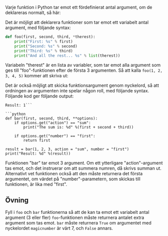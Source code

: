 Varje funktion i Python tar emot ett fördefinierat antal argument, om de deklareras normalt, så här:

Det är möjligt att deklarera funktioner som tar emot ett variabelt antal argument, med följande syntax:

```python
def foo(first, second, third, *therest):
    print("First: %s" % first)
    print("Second: %s" % second)
    print("Third: %s" % third)
    print("And all the rest... %s" % list(therest))
```

Variabeln "therest" är en lista av variabler, som tar emot alla argument som ges till "foo"-funktionen efter de första 3 argumenten. Så att kalla `foo(1, 2, 3, 4, 5)` kommer att skriva ut:

Det är också möjligt att skicka funktionsargument genom nyckelord, så att ordningen av argumenten inte spelar någon roll, med följande syntax. Följande kod ger följande output:

```The sum is: 6
Result: 1```

```python
def bar(first, second, third, **options):
    if options.get("action") == "sum":
        print("The sum is: %d" %(first + second + third))

    if options.get("number") == "first":
        return first

result = bar(1, 2, 3, action = "sum", number = "first")
print("Result: %d" %(result))
```

Funktionen "bar" tar emot 3 argument. Om ett ytterligare "action"-argument tas emot, och det instruerar om att summera numren, då skrivs summan ut. Alternativt vet funktionen också att den måste returnera det första argumentet, om värdet på "number"-parametern, som skickas till funktionen, är lika med "first".

Övning
--------

Fyll i `foo` och `bar` funktionerna så att de kan ta emot ett variabelt antal argument (3 eller fler) `foo`-funktionen måste returnera antalet extra argument som tas emot. `bar` måste returnera `True` om argumentet med nyckelordet `magicnumber` är värt 7, och `False` annars.